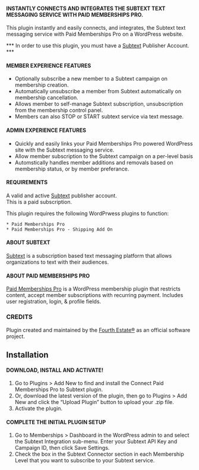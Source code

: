 #### INSTANTLY CONNECTS AND INTEGRATES THE SUBTEXT TEXT MESSAGING SERVICE WITH PAID MEMBERSHIPS PRO.

This plugin instantly and easily connects, and integrates, the Subtext text messaging service with Paid Memberships Pro on a WordPress website.

\*\*\* In order to use this plugin, you must have a [Subtext](http://joinsubtext.com/) Publisher Account. \*\*\*

#### MEMBER EXPERIENCE FEATURES

*   Optionally subscribe a new member to a Subtext campaign on membership creation.
*   Automatically unsubscribe a member from Subtext automatically on membership cancellation.
*   Allows member to self-manage Subtext subscription, unsubscription from the membership control panel.
*   Members can also STOP or START subtext service via text message.

#### ADMIN EXPERIENCE FEATURES

*   Quickly and easily links your Paid Memberships Pro powered WordPress site with the Subtext messaging service.
*   Allow member subscription to the Subtext campaign on a per-level basis
*   Automstically handles member additions and removals based on membership status, or by member preferance.

#### REQUIREMENTS

A valid and active [Subtext](https://joinsubtext.com/) publisher account.  
This is a paid subscription.

This plugin requires the following WordPrwess plugins to function:

    * Paid Memberships Pro
    * Paid Memberships Pro - Shipping Add On
    

#### ABOUT SUBTEXT

[Subtext](https://joinsubtext.com/) is a subscription based text messaging platform that allows organizations to text with their audiences.

#### ABOUT PAID MEMBERSHIPS PRO

[Paid Memberships Pro](https://www.paidmembershipspro.com/) is a WordPress membership plugin that restricts content, accept member subscriptions with recurring payment. Includes user registration, login, & profile fields.

### CREDITS

Plugin created and maintained by the [Fourth Estate®](https://www.fourthestate.org/) as an official software project.

Installation
------------

#### DOWNLOAD, INSTALL AND ACTIVATE!

1.  Go to Plugins > Add New to find and install the Connect Paid Memberships Pro to Subtext plugin.
2.  Or, download the latest version of the plugin, then go to Plugins > Add New and click the “Upload Plugin” button to upload your .zip file.
3.  Activate the plugin.

#### COMPLETE THE INITIAL PLUGIN SETUP

1.  Go to Memberships > Dashboard in the WordPress admin to and select the Subtext Integration sub-menu. Enter your Subtext API Key and Campaign ID, then click Save Settings.
2.  Check the box in the Subtext Connector section in each Membership Level that you want to subscribe to your Subtext service.
